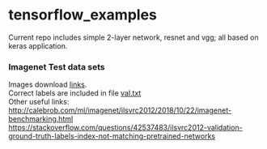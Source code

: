 # tensorflow_examples
Current repo includes simple 2-layer network, resnet and vgg; all based on keras application.
### Imagenet Test data sets
Images download [links](http://www.image-net.org/challenges/LSVRC/2012/nonpub-downloads).  
Correct labels are included in file [val.txt](vgg/val.txt)  
Other useful links:  
http://calebrob.com/ml/imagenet/ilsvrc2012/2018/10/22/imagenet-benchmarking.html
https://stackoverflow.com/questions/42537483/ilsvrc2012-validation-ground-truth-labels-index-not-matching-pretrained-networks
